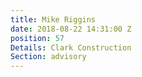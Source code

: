 ```yaml
---
title: Mike Riggins
date: 2018-08-22 14:31:00 Z
position: 57
Details: Clark Construction
Section: advisory
---
```


